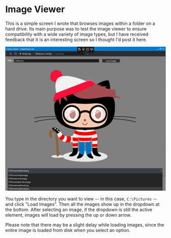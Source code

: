 # Image Viewer

This is a simple screen I wrote that browses images within a folder on a hard drive. Its main purpose was to test the image viewer to ensure compatibility with a wide variety of image types, but I have received feedback that it is an interesting screen so I thought I'd post it here.

![Image of interface](Screenshot.png)

You type in the directory you want to view -- in this case, `C:\Pictures` -- and click "Load Images". Then all the images show up in the dropdown at the bottom. After selecting an image, if the dropdown is still the active element, images will load by pressing the up or down arrow.

Please note that there may be a slight delay while loading images, since the entire image is loaded from disk when you select an option.
